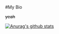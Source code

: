 #My Bio

~~yeah~~

[![Anurag's github
stats](https://github-readme-stats.vercel.app/api?username=rw404)](https://github.com/anuraghazra/github-readme-stats)
